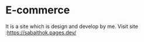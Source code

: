 # E-commerce
It is a site which is design and develop by me. 
 Visit site :https://sabaithok.pages.dev/

